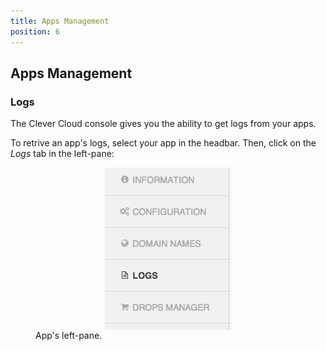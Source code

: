 ```yaml
---
title: Apps Management
position: 6
---
```


## Apps Management

### Logs

The Clever Cloud console gives you the ability to get logs from your apps.

To retrive an app's logs, select your app in the headbar.
Then, click on the *Logs* tab in the left-pane:

<figure class="cc-content-img">
  <img style=" margin: auto; display: block" src="/assets/images/logs.png"/>
  <figcaption>
    App's left-pane.
  </figcaption>
</figure>